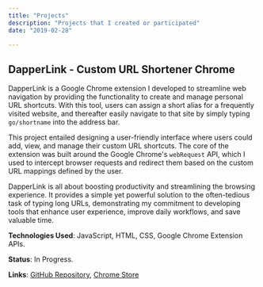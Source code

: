 ```yaml
---
title: "Projects"
description: "Projects that I created or participated"
date: "2019-02-28"

---
```

## DapperLink - Custom URL Shortener Chrome

DapperLink is a Google Chrome extension I developed to streamline web navigation by providing the functionality to create and manage personal URL shortcuts. With this tool, users can assign a short alias for a frequently visited website, and thereafter easily navigate to that site by simply typing `go/shortname` into the address bar.

This project entailed designing a user-friendly interface where users could add, view, and manage their custom URL shortcuts. The core of the extension was built around the Google Chrome's `webRequest` API, which I used to intercept browser requests and redirect them based on the custom URL mappings defined by the user.

DapperLink is all about boosting productivity and streamlining the browsing experience. It provides a simple yet powerful solution to the often-tedious task of typing long URLs, demonstrating my commitment to developing tools that enhance user experience, improve daily workflows, and save valuable time.

**Technologies Used**: JavaScript, HTML, CSS, Google Chrome Extension APIs.

**Status**: In Progress.

**Links**: [GitHub Repository](https://github.com/yourusername/dapperlink.git), [Chrome Store](#https://github.com/yourusername/dapperlink.git)

